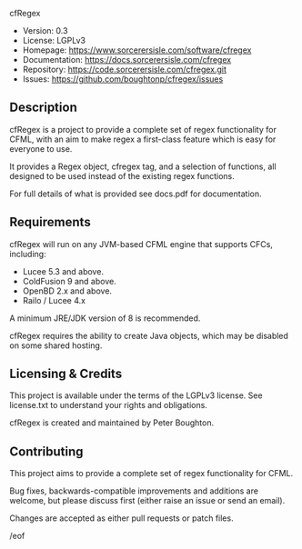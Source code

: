 cfRegex

* Version:       0.3
* License:       LGPLv3
* Homepage:      https://www.sorcerersisle.com/software/cfregex
* Documentation: https://docs.sorcerersisle.com/cfregex
* Repository:    https://code.sorcerersisle.com/cfregex.git
* Issues:        https://github.com/boughtonp/cfregex/issues


Description
-----------
cfRegex is a project to provide a complete set of regex functionality
for CFML, with an aim to make regex a first-class feature which is
easy for everyone to use.

It provides a Regex object, cfregex tag, and a selection of functions,
all designed to be used instead of the existing regex functions.

For full details of what is provided see docs.pdf for documentation.


Requirements
------------

cfRegex will run on any JVM-based CFML engine that supports CFCs, including:

* Lucee 5.3 and above.
* ColdFusion 9 and above.
* OpenBD 2.x and above.
* Railo / Lucee 4.x

A minimum JRE/JDK version of 8 is recommended.

cfRegex requires the ability to create Java objects, which may be
disabled on some shared hosting.


Licensing & Credits
-------------------

This project is available under the terms of the LGPLv3 license.
See license.txt to understand your rights and obligations.

cfRegex is created and maintained by Peter Boughton.


Contributing
------------

This project aims to provide a complete set of regex functionality for CFML.

Bug fixes, backwards-compatible improvements and additions are welcome,
but please discuss first (either raise an issue or send an email).

Changes are accepted as either pull requests or patch files.



/eof